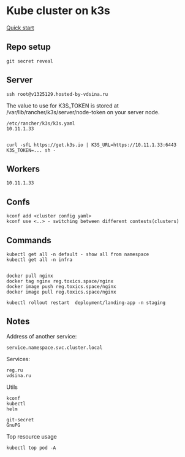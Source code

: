# Kube cluster on k3s

[Quick start](https://docs.k3s.io/quick-start)

## Repo setup
```
git secret reveal
```


## Server
```
ssh root@v1325129.hosted-by-vdsina.ru
```

The value to use for K3S_TOKEN is stored at /var/lib/rancher/k3s/server/node-token on your server node.

```
/etc/rancher/k3s/k3s.yaml
10.11.1.33


curl -sfL https://get.k3s.io | K3S_URL=https://10.11.1.33:6443 K3S_TOKEN=... sh -
```

## Workers
```
10.11.1.33
```

## Confs
```
kconf add <cluster config yaml>
kconf use <..> - switching between different contests(clusters)
```

## Commands
```
kubectl get all -n default - show all from namespace
kubectl get all -n infra   


docker pull nginx
docker tag nginx reg.toxics.space/nginx
docker image push reg.toxics.space/nginx
docker image pull reg.toxics.space/nginx

kubectl rollout restart  deployment/landing-app -n staging

```

## Notes

Address of another service:
```
service.namespace.svc.cluster.local
```

Services:
```
reg.ru
vdsina.ru
```

Utils
```
kconf
kubectl
helm

git-secret
GnuPG
```

Top resource usage
```
kubectl top pod -A 
```

